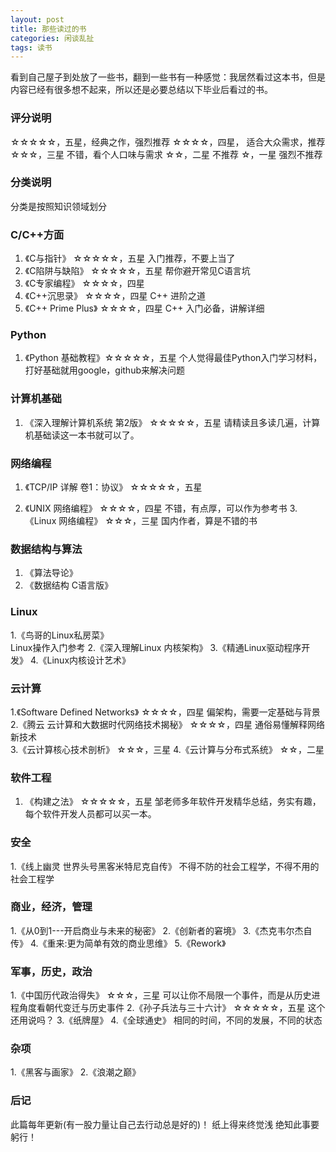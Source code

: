 ```yaml
---
layout: post
title: 那些读过的书 
categories: 闲谈乱扯
tags: 读书
---
```


看到自己屋子到处放了一些书，翻到一些书有一种感觉：我居然看过这本书，但是内容已经有很多想不起来，所以还是必要总结以下毕业后看过的书。

### 评分说明
☆☆☆☆☆，五星，经典之作，强烈推荐
☆☆☆☆，四星， 适合大众需求，推荐
☆☆☆，三星 不错，看个人口味与需求
☆☆，二星  不推荐
☆，一星  强烈不推荐

### 分类说明
分类是按照知识领域划分

### C/C++方面
1. 《C与指针》 ☆☆☆☆☆，五星 
入门推荐，不要上当了
2. 《C陷阱与缺陷》 ☆☆☆☆☆，五星
帮你避开常见C语言坑
3. 《C专家编程》   ☆☆☆☆，四星
4. 《C++沉思录》   ☆☆☆☆，四星
C++ 进阶之道
5. 《C++ Prime Plus》 ☆☆☆☆，四星 
C++ 入门必备，讲解详细

### Python
1. 《Python 基础教程》☆☆☆☆☆，五星 
个人觉得最佳Python入门学习材料，打好基础就用google，github来解决问题

### 计算机基础
1. 《深入理解计算机系统 第2版》     ☆☆☆☆☆，五星 
请精读且多读几遍，计算机基础读这一本书就可以了。

### 网络编程 
1. 《TCP/IP 详解 卷1：协议》       ☆☆☆☆☆，五星

2. 《UNIX 网络编程》  ☆☆☆☆，四星
不错，有点厚，可以作为参考书
3.《Linux 网络编程》  ☆☆☆，三星 
国内作者，算是不错的书

### 数据结构与算法
1. 《算法导论》
2. 《数据结构 C语言版》

### Linux  
1.《鸟哥的Linux私房菜》   
Linux操作入门参考
2.《深入理解Linux 内核架构》
3.《精通Linux驱动程序开发》
4.《Linux内核设计艺术》

### 云计算
1.《Software Defined Networks》 ☆☆☆☆，四星
偏架构，需要一定基础与背景
2.《腾云 云计算和大数据时代网络技术揭秘》 ☆☆☆☆，四星
通俗易懂解释网络新技术   
3.《云计算核心技术剖析》   ☆☆☆，三星
4.《云计算与分布式系统》   ☆☆，二星

### 软件工程
1. 《构建之法》   ☆☆☆☆☆，五星
邹老师多年软件开发精华总结，务实有趣，每个软件开发人员都可以买一本。


### 安全
1.《线上幽灵 世界头号黑客米特尼克自传》
不得不防的社会工程学，不得不用的社会工程学


### 商业，经济，管理 
1.《从0到1---开启商业与未来的秘密》
2.《创新者的窘境》
3.《杰克韦尔杰自传》
4.《重来:更为简单有效的商业思维》
5.《Rework》

### 军事，历史，政治
1.《中国历代政治得失》   ☆☆☆，三星
可以让你不局限一个事件，而是从历史进程角度看朝代变迁与历史事件
2.《孙子兵法与三十六计》  ☆☆☆☆☆，五星 
这个还用说吗？
3.《纸牌屋》
4.《全球通史》
相同的时间，不同的发展，不同的状态


### 杂项 
1.《黑客与画家》
2.《浪潮之巅》

### 后记
此篇每年更新(有一股力量让自己去行动总是好的)！
纸上得来终觉浅 绝知此事要躬行！
